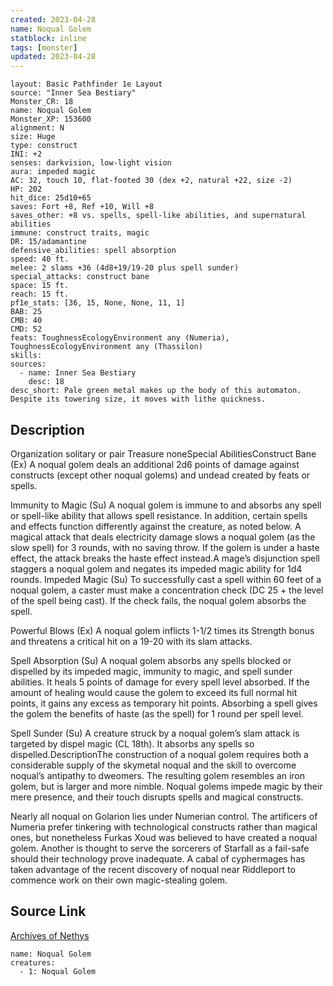 ```yaml
---
created: 2023-04-28
name: Noqual Golem
statblock: inline
tags: [monster]
updated: 2023-04-28
---
```

```statblock
layout: Basic Pathfinder 1e Layout
source: "Inner Sea Bestiary"
Monster_CR: 18
name: Noqual Golem
Monster_XP: 153600
alignment: N
size: Huge
type: construct
INI: +2
senses: darkvision, low-light vision
aura: impeded magic
AC: 32, touch 10, flat-footed 30 (dex +2, natural +22, size -2)
HP: 202
hit_dice: 25d10+65
saves: Fort +8, Ref +10, Will +8
saves_other: +8 vs. spells, spell-like abilities, and supernatural abilities
immune: construct traits, magic
DR: 15/adamantine
defensive_abilities: spell absorption
speed: 40 ft.
melee: 2 slams +36 (4d8+19/19-20 plus spell sunder)
special_attacks: construct bane
space: 15 ft.
reach: 15 ft.
pf1e_stats: [36, 15, None, None, 11, 1]
BAB: 25
CMB: 40
CMD: 52
feats: ToughnessEcologyEnvironment any (Numeria), ToughnessEcologyEnvironment any (Thassilon)
skills: 
sources:
  - name: Inner Sea Bestiary
    desc: 18
desc_short: Pale green metal makes up the body of this automaton. Despite its towering size, it moves with lithe quickness.
```
## Description
Organization solitary or pair
Treasure noneSpecial AbilitiesConstruct Bane (Ex) A noqual golem deals an additional 2d6 points of damage against constructs (except other noqual golems) and undead created by feats or spells.

Immunity to Magic (Su) A noqual golem is immune to and absorbs any spell or spell-like ability that allows spell resistance. In addition, certain spells and effects function differently against the creature, as noted below. A magical attack that deals electricity damage slows a noqual golem (as the slow spell) for 3 rounds, with no saving throw. If the golem is under a haste effect, the attack breaks the haste effect instead.A mage’s disjunction spell staggers a noqual golem and negates its impeded magic ability for 1d4 rounds. Impeded Magic (Su) To successfully cast a spell within 60 feet of a noqual golem, a caster must make a concentration check (DC 25 + the level of the spell being cast). If the check fails, the noqual golem absorbs the spell.

Powerful Blows (Ex) A noqual golem inflicts 1-1/2 times its Strength bonus and threatens a critical hit on a 19-20 with its slam attacks.

Spell Absorption (Su) A noqual golem absorbs any spells blocked or dispelled by its impeded magic, immunity to magic, and spell sunder abilities. It heals 5 points of damage for every spell level absorbed. If the amount of healing would cause the golem to exceed its full normal hit points, it gains any excess as temporary hit points. Absorbing a spell gives the golem the benefits of haste (as the spell) for 1 round per spell level.

Spell Sunder (Su) A creature struck by a noqual golem’s slam attack is targeted by dispel magic (CL 18th). It absorbs any spells so dispelled.DescriptionThe construction of a noqual golem requires both a considerable supply of the skymetal noqual and the skill to overcome noqual’s antipathy to dweomers. The resulting golem resembles an iron golem, but is larger and more nimble. Noqual golems impede magic by their mere presence, and their touch disrupts spells and magical constructs.

Nearly all noqual on Golarion lies under Numerian control. The artificers of Numeria prefer tinkering with technological constructs rather than magical ones, but nonetheless Furkas Xoud was believed to have created a noqual golem. Another is thought to serve the sorcerers of Starfall as a fail-safe should their technology prove inadequate. A cabal of cyphermages has taken advantage of the recent discovery of noqual near Riddleport to commence work on their own magic-stealing golem.
## Source Link
[Archives of Nethys](https://aonprd.com/MonsterDisplay.aspx?ItemName=Noqual%20Golem)
```encounter-table
name: Noqual Golem
creatures:
  - 1: Noqual Golem
```
